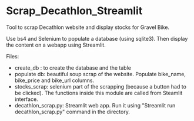 # Scrap_Decathlon_Streamlit

Tool to scrap Decathlon website and display stocks for Gravel Bike.

Use bs4 and Selenium to populate a database (using sqlite3).
Then display the content on a webapp using Streamlit.

Files:

- create_db : to create the database and the table
- populate db: beautiful soup scrap of the website. Populate bike_name, bike_price and bike_url columns.
- stocks_scrap: selenium part of the scrapping (because a button had to be clicked). The functions inside this module are called from Steamlit interface.
- decathlon_scrap.py: Streamlit web app. Run it using "Streamlit run decathlon_scrap.py" command in the directory.




